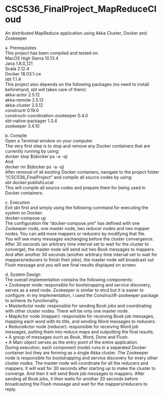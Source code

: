 # CSC536_FinalProject_MapReduceCloud
An distributed MapReduce application using Akka Cluster, Docker and Zookeeper

a.	Prerequisites\
This project has been compiled and tested on:\
MacOS High Sierra 10.13.4\
Java 1.8.0_121\
Scala 2.12.4\
Docker 18.03.1-ce\
sbt 1.1.4\
This project also depends on the following packages (no need to install beforehand, sbt will takes care of them):\
akka-actor 2.5.12\
akka-remote 2.5.12\
akka-cluster 2.5.12\
constructr 0.19.0\
constructr-coordination-zookeeper 0.4.0\
sbt-native-packager 1.3.4\
zookeeper 3.4.10

b.	Compile\
Open a Terminal window on your computer.\
The very first step is to stop and remove any Docker containers that are currently running by using:\
docker stop $(docker ps -a -q)\
And\
docker rm $(docker ps -a -q)\
After removal of all existing Docker containers, navigate to the project folder “/CSC536_FinalProject” and compile all source codes by using:\
sbt docker:publishLocal\
This will compile all source codes and prepare them for being used in Docker containers.

c.	Execution\
Exit sbt first and simply using the following command for executing the system on Docker:\
docker-compose up\
The configuration file “docker-compose.yml” has defined with one Zookeeper node, one master node, two reducer nodes and two mapper nodes. You can add more mappers or reducers by modifying that file.\
You will see many messages exchanging before the cluster convergence. After 30 seconds (an arbitrary time interval set to wait for the cluster to converge), the master node will send out two Book messages to mappers. And after another 30 seconds (another arbitrary time interval set to wait for mappers/reducers to finish their jobs), the master node will broadcast out Flush message and you will see final results displayed on screen.

d.	System Design\
The overall implementation contains the following components:\
•	Zookeeper node: responsible for bootstrapping and service discovery, serves as a seed node. Zookeeper is similar to etcd but it is easier to configure. In my implementation, I used the ConstructR-zookeeper package to achieve its functionality.\
•	MasterActor node: responsible for sending Book jobs and coordinating with other cluster nodes. There will be only one master node.\
•	MapActor node (mapper): responsible for receiving Book job messages, mapping each word with its title, and sending Word messages to reducers.\
•	ReduceActor node (reducer): responsible for receiving Word job messages, putting them into reduce maps and outputting the final results.\
•	A group of messages such as Book, Word, Done and Flush.\
•	A Main object serves as the entry point of the entire application.\
During execution, each component (node) runs in a separated Docker container but they are forming as a single Akka cluster. The Zookeeper node is responsible for bootstrapping and service discovery for every other cluster nodes. The master node will coordinate for all the reducers and mappers. It will wait for 30 seconds after starting up to make the cluster to converge. And then it will send Book job messages to mappers. After sending all Book jobs, it then waits for another 20 seconds before broadcasting the Flush message and wait for the mappers/reducers to reply.
